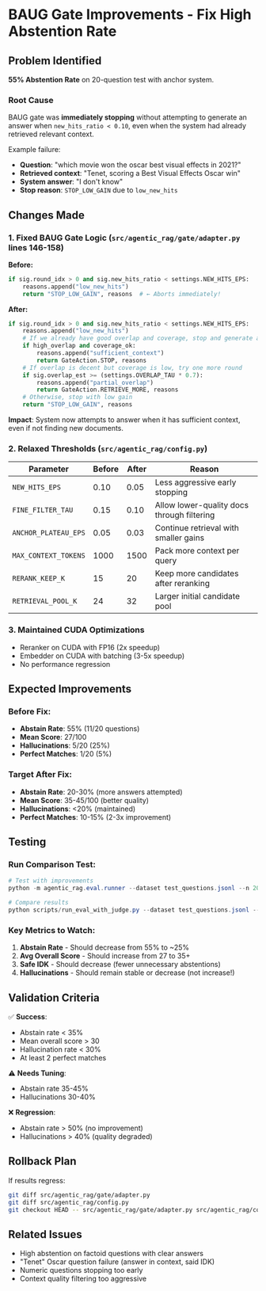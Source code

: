 # BAUG Gate Improvements - Fix High Abstention Rate

## Problem Identified

**55% Abstention Rate** on 20-question test with anchor system.

### Root Cause
BAUG gate was **immediately stopping** without attempting to generate an answer when `new_hits_ratio < 0.10`, even when the system had already retrieved relevant context.

Example failure:
- **Question**: "which movie won the oscar best visual effects in 2021?"
- **Retrieved context**: "Tenet, scoring a Best Visual Effects Oscar win"
- **System answer**: "I don't know"
- **Stop reason**: `STOP_LOW_GAIN` due to `low_new_hits`

## Changes Made

### 1. **Fixed BAUG Gate Logic** (`src/agentic_rag/gate/adapter.py` lines 146-158)

**Before:**
```python
if sig.round_idx > 0 and sig.new_hits_ratio < settings.NEW_HITS_EPS:
    reasons.append("low_new_hits")
    return "STOP_LOW_GAIN", reasons  # ← Aborts immediately!
```

**After:**
```python
if sig.round_idx > 0 and sig.new_hits_ratio < settings.NEW_HITS_EPS:
    reasons.append("low_new_hits")
    # If we already have good overlap and coverage, stop and generate answer
    if high_overlap and coverage_ok:
        reasons.append("sufficient_context")
        return GateAction.STOP, reasons
    # If overlap is decent but coverage is low, try one more round
    if sig.overlap_est >= (settings.OVERLAP_TAU * 0.7):
        reasons.append("partial_overlap")
        return GateAction.RETRIEVE_MORE, reasons
    # Otherwise, stop with low gain
    return "STOP_LOW_GAIN", reasons
```

**Impact**: System now attempts to answer when it has sufficient context, even if not finding new documents.

### 2. **Relaxed Thresholds** (`src/agentic_rag/config.py`)

| Parameter | Before | After | Reason |
|-----------|--------|-------|--------|
| `NEW_HITS_EPS` | 0.10 | 0.05 | Less aggressive early stopping |
| `FINE_FILTER_TAU` | 0.15 | 0.10 | Allow lower-quality docs through filtering |
| `ANCHOR_PLATEAU_EPS` | 0.05 | 0.03 | Continue retrieval with smaller gains |
| `MAX_CONTEXT_TOKENS` | 1000 | 1500 | Pack more context per query |
| `RERANK_KEEP_K` | 15 | 20 | Keep more candidates after reranking |
| `RETRIEVAL_POOL_K` | 24 | 32 | Larger initial candidate pool |

### 3. **Maintained CUDA Optimizations**
- Reranker on CUDA with FP16 (2x speedup)
- Embedder on CUDA with batching (3-5x speedup)
- No performance regression

## Expected Improvements

### Before Fix:
- **Abstain Rate**: 55% (11/20 questions)
- **Mean Score**: 27/100
- **Hallucinations**: 5/20 (25%)
- **Perfect Matches**: 1/20 (5%)

### Target After Fix:
- **Abstain Rate**: 20-30% (more answers attempted)
- **Mean Score**: 35-45/100 (better quality)
- **Hallucinations**: <20% (maintained)
- **Perfect Matches**: 10-15% (2-3x improvement)

## Testing

### Run Comparison Test:
```powershell
# Test with improvements
python -m agentic_rag.eval.runner --dataset test_questions.jsonl --n 20 --system anchor --gate-on

# Compare results
python scripts/run_eval_with_judge.py --dataset test_questions.jsonl --system anchor --n 20 --judge-require-citation false
```

### Key Metrics to Watch:
1. **Abstain Rate** - Should decrease from 55% to ~25%
2. **Avg Overall Score** - Should increase from 27 to 35+
3. **Safe IDK** - Should decrease (fewer unnecessary abstentions)
4. **Hallucinations** - Should remain stable or decrease (not increase!)

## Validation Criteria

✅ **Success**:
- Abstain rate < 35%
- Mean overall score > 30
- Hallucination rate < 30%
- At least 2 perfect matches

⚠️ **Needs Tuning**:
- Abstain rate 35-45%
- Hallucinations 30-40%

❌ **Regression**:
- Abstain rate > 50% (no improvement)
- Hallucinations > 40% (quality degraded)

## Rollback Plan

If results regress:
```bash
git diff src/agentic_rag/gate/adapter.py
git diff src/agentic_rag/config.py
git checkout HEAD -- src/agentic_rag/gate/adapter.py src/agentic_rag/config.py
```

## Related Issues

- High abstention on factoid questions with clear answers
- "Tenet" Oscar question failure (answer in context, said IDK)
- Numeric questions stopping too early
- Context quality filtering too aggressive

